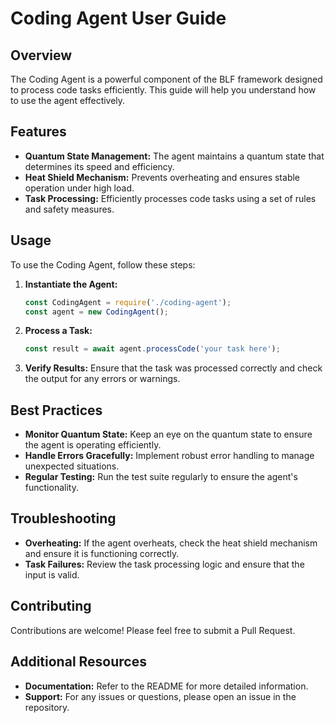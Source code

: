 # Coding Agent User Guide

## Overview
The Coding Agent is a powerful component of the BLF framework designed to process code tasks efficiently. This guide will help you understand how to use the agent effectively.

## Features
- **Quantum State Management:** The agent maintains a quantum state that determines its speed and efficiency.
- **Heat Shield Mechanism:** Prevents overheating and ensures stable operation under high load.
- **Task Processing:** Efficiently processes code tasks using a set of rules and safety measures.

## Usage
To use the Coding Agent, follow these steps:

1. **Instantiate the Agent:**
   ```javascript
   const CodingAgent = require('./coding-agent');
   const agent = new CodingAgent();
   ```

2. **Process a Task:**
   ```javascript
   const result = await agent.processCode('your task here');
   ```

3. **Verify Results:**
   Ensure that the task was processed correctly and check the output for any errors or warnings.

## Best Practices
- **Monitor Quantum State:** Keep an eye on the quantum state to ensure the agent is operating efficiently.
- **Handle Errors Gracefully:** Implement robust error handling to manage unexpected situations.
- **Regular Testing:** Run the test suite regularly to ensure the agent's functionality.

## Troubleshooting
- **Overheating:** If the agent overheats, check the heat shield mechanism and ensure it is functioning correctly.
- **Task Failures:** Review the task processing logic and ensure that the input is valid.

## Contributing
Contributions are welcome! Please feel free to submit a Pull Request.

## Additional Resources
- **Documentation:** Refer to the README for more detailed information.
- **Support:** For any issues or questions, please open an issue in the repository. 